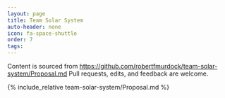 ```yaml
---
layout: page
title: Team Solar System
auto-header: none
icon: fa-space-shuttle
order: 7
tags: 
---
```


Content is sourced from https://github.com/robertfmurdock/team-solar-system/Proposal.md
Pull requests, edits, and feedback are welcome.

{% include_relative team-solar-system/Proposal.md %}